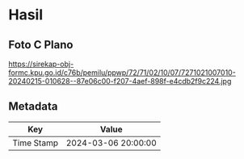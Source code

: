 # Hasil

## Foto C Plano

https://sirekap-obj-formc.kpu.go.id/c76b/pemilu/ppwp/72/71/02/10/07/7271021007010-20240215-010628--87e06c00-f207-4aef-898f-e4cdb2f9c224.jpg


## Metadata

| Key        | Value               |
| ---------- | ------------------- |
| Time Stamp | 2024-03-06 20:00:00 |




